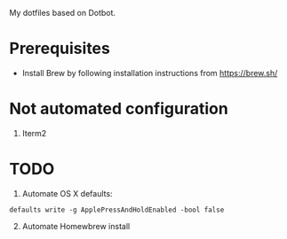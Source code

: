 My dotfiles based on Dotbot.

# Prerequisites
- Install Brew by following installation instructions from https://brew.sh/

# Not automated configuration
1. Iterm2

# TODO
1. Automate OS X defaults:

```
defaults write -g ApplePressAndHoldEnabled -bool false
```
2. Automate Homewbrew install
